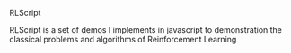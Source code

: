 RLScript

RLScript is a set of demos I implements in javascript to demonstration the classical problems and algorithms of Reinforcement Learning 
